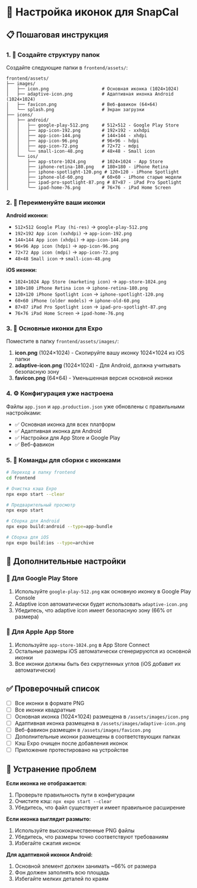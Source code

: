 # 🎨 Настройка иконок для SnapCal

## 📋 Пошаговая инструкция

### 1. 📁 Создайте структуру папок

Создайте следующие папки в `frontend/assets/`:

```
frontend/assets/
├── images/
│   ├── icon.png                    # Основная иконка (1024×1024)
│   ├── adaptive-icon.png           # Адаптивная иконка Android (1024×1024)
│   ├── favicon.png                 # Веб-фавикон (64×64)
│   └── splash.png                  # Экран загрузки
├── icons/
│   ├── android/
│   │   ├── google-play-512.png     # 512×512 - Google Play Store
│   │   ├── app-icon-192.png        # 192×192 - xxhdpi
│   │   ├── app-icon-144.png        # 144×144 - xhdpi
│   │   ├── app-icon-96.png         # 96×96 - hdpi
│   │   ├── app-icon-72.png         # 72×72 - mdpi
│   │   └── small-icon-48.png       # 48×48 - Small icon
│   └── ios/
│       ├── app-store-1024.png      # 1024×1024 - App Store
│       ├── iphone-retina-180.png   # 180×180 - iPhone Retina
│       ├── iphone-spotlight-120.png # 120×120 - iPhone Spotlight
│       ├── iphone-old-60.png       # 60×60 - iPhone старые модели
│       ├── ipad-pro-spotlight-87.png # 87×87 - iPad Pro Spotlight
│       └── ipad-home-76.png        # 76×76 - iPad Home Screen
```

### 2. 📱 Переименуйте ваши иконки

**Android иконки:**
- `512×512 Google Play (hi-res)` → `google-play-512.png`
- `192×192 App icon (xxhdpi)` → `app-icon-192.png`
- `144×144 App icon (xhdpi)` → `app-icon-144.png`
- `96×96 App icon (hdpi)` → `app-icon-96.png`
- `72×72 App icon (mdpi)` → `app-icon-72.png`
- `48×48 Small icon` → `small-icon-48.png`

**iOS иконки:**
- `1024×1024 App Store (marketing icon)` → `app-store-1024.png`
- `180×180 iPhone Retina icon` → `iphone-retina-180.png`
- `120×120 iPhone Spotlight icon` → `iphone-spotlight-120.png`
- `60×60 iPhone (older models)` → `iphone-old-60.png`
- `87×87 iPad Pro Spotlight icon` → `ipad-pro-spotlight-87.png`
- `76×76 iPad Home Screen` → `ipad-home-76.png`

### 3. 🎯 Основные иконки для Expo

Поместите в папку `frontend/assets/images/`:

1. **icon.png** (1024×1024) - Скопируйте вашу иконку 1024×1024 из iOS папки
2. **adaptive-icon.png** (1024×1024) - Для Android, должна учитывать безопасную зону
3. **favicon.png** (64×64) - Уменьшенная версия основной иконки

### 4. ⚙️ Конфигурация уже настроена

Файлы `app.json` и `app.production.json` уже обновлены с правильными настройками:

- ✅ Основная иконка для всех платформ
- ✅ Адаптивная иконка для Android
- ✅ Настройки для App Store и Google Play
- ✅ Веб-фавикон

### 5. 🚀 Команды для сборки с иконками

```bash
# Переход в папку frontend
cd frontend

# Очистка кэша Expo
npx expo start --clear

# Предварительный просмотр
npx expo start

# Сборка для Android
npx expo build:android --type=app-bundle

# Сборка для iOS
npx expo build:ios --type=archive
```

## 📖 Дополнительные настройки

### 🤖 Для Google Play Store

1. Используйте `google-play-512.png` как основную иконку в Google Play Console
2. Adaptive icon автоматически будет использовать `adaptive-icon.png`
3. Убедитесь, что adaptive icon имеет безопасную зону (66% от размера)

### 🍎 Для Apple App Store

1. Используйте `app-store-1024.png` в App Store Connect
2. Остальные размеры iOS автоматически сгенерируются из основной иконки
3. Все иконки должны быть без скругленных углов (iOS добавит их автоматически)

## ✅ Проверочный список

- [ ] Все иконки в формате PNG
- [ ] Все иконки квадратные
- [ ] Основная иконка (1024×1024) размещена в `/assets/images/icon.png`
- [ ] Адаптивная иконка размещена в `/assets/images/adaptive-icon.png`
- [ ] Веб-фавикон размещен в `/assets/images/favicon.png`
- [ ] Дополнительные иконки размещены в соответствующих папках
- [ ] Кэш Expo очищен после добавления иконок
- [ ] Приложение протестировано на устройстве

## 🔧 Устранение проблем

**Если иконка не отображается:**
1. Проверьте правильность пути в конфигурации
2. Очистите кэш: `npx expo start --clear`
3. Убедитесь, что файл существует и имеет правильное расширение

**Если иконка выглядит размыто:**
1. Используйте высококачественные PNG файлы
2. Убедитесь, что размеры точно соответствуют требованиям
3. Избегайте сжатия иконок

**Для адаптивной иконки Android:**
1. Основной элемент должен занимать ~66% от размера
2. Фон должен заполнять всю площадь
3. Избегайте мелких деталей по краям 